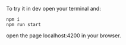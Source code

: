 To try it in dev open your terminal and:

    npm i
    npm run start

open the page localhost:4200 in your browser.
